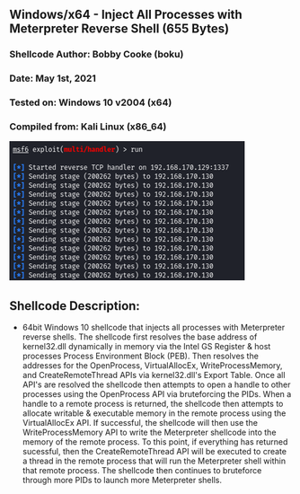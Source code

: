 ##  Windows/x64 - Inject All Processes with Meterpreter Reverse Shell (655 Bytes)
### Shellcode Author: Bobby Cooke (boku)
### Date:             May 1st, 2021
### Tested on:        Windows 10 v2004 (x64)
### Compiled from:    Kali Linux (x86_64)


![](retAllMets.png)

## Shellcode Description:
+ 64bit Windows 10 shellcode that injects all processes with Meterpreter reverse shells. The shellcode first resolves the base address of kernel32.dll dynamically in memory via the Intel GS Register & host processes Process Environment Block (PEB). Then resolves the addresses  for the OpenProcess, VirtualAllocEx, WriteProcessMemory, and CreateRemoteThread APIs via kernel32.dll's Export Table. Once all API's are resolved the shellcode then attempts to open a handle to other processes using the OpenProcess API via bruteforcing the PIDs. When a handle to a remote process is returned, the shellcode then attempts to allocate writable & executable memory in the remote process using the VirtualAllocEx API. If successful, the shellcode will then use the WriteProcessMemory API to write the Meterpreter shellcode into the memory of the remote process. To this point, if everything has returned sucessful, then the CreateRemoteThread API will be executed to create a thread in the remote process that will run the Meterpreter shell within that remote process. The shellcode then continues to bruteforce through more PIDs to launch more Meterpreter shells. 
